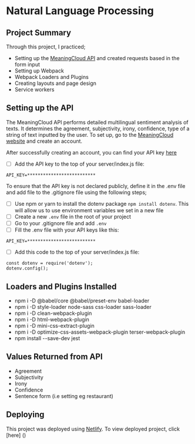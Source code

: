 # Natural Language Processing

## Project Summary

Through this project, I practiced;

- Setting up the [MeaningCloud API](https://www.meaningcloud.com/developer/sentiment-analysis) and created requests based in the form input
- Setting up Webpack
- Webpack Loaders and Plugins
- Creating layouts and page design
- Service workers

## Setting up the API

The MeaningCloud API performs detailed multilingual sentiment analysis of texts. It determines the agreement, subjectivity, irony, confidence, type of a string of text inputted by the user. To set up, go to the [MeaningCloud website](https://www.meaningcloud.com/developer/create-account) and create an account.

After successfully creating an account, you can find your API key [here](https://www.meaningcloud.com/developer/account/subscriptions)

- [ ] Add the API key to the top of your server/index.js file:
```
API_KEY=**************************
```

To ensure that the API key is not declared publicly, define it in the .env file and add file to the .gitignore file using the following steps;


- [ ] Use npm or yarn to install the dotenv package `npm install dotenv`. This will allow us to use environment variables we set in a new file
- [ ] Create a new `.env` file in the root of your project
- [ ] Go to your .gitignore file and add `.env` 
- [ ] Fill the .env file with your API keys like this:

```
API_KEY=**************************
```

- [ ] Add this code to the top of your server/index.js file:
```
const dotenv = require('dotenv');
dotenv.config();
```
## Loaders and Plugins Installed
- npm i -D @babel/core @babel/preset-env babel-loader
- npm i -D style-loader node-sass css-loader sass-loader
- npm i -D clean-webpack-plugin
- npm i -D html-webpack-plugin
- npm i -D mini-css-extract-plugin
- npm i -D optimize-css-assets-webpack-plugin terser-webpack-plugin
- npm install --save-dev jest

## Values Returned from API 
- Agreement 
- Subjectivity
- Irony
- Confidence
- Sentence form (i.e setting eg restaurant)


## Deploying
This project was deployed using [Netlify](https://www.netlify.com/). To view deployed project, click [here] ()
